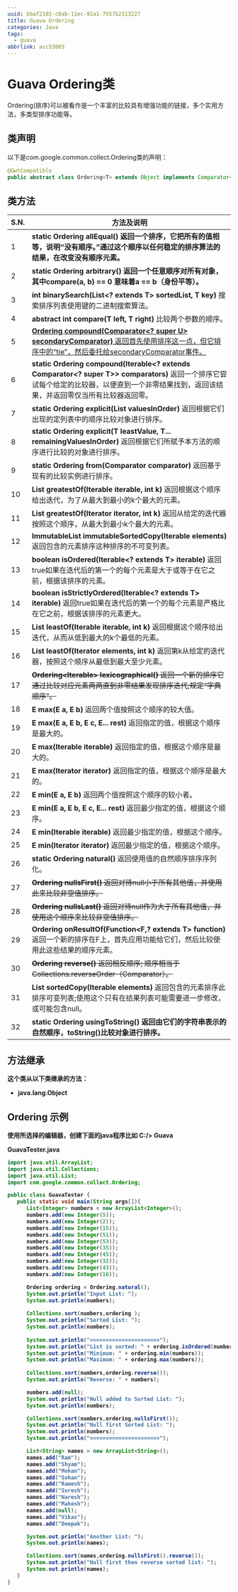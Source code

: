 ```yaml
---
uuid: bbaf2102-c0ab-11ec-92a1-7557b2313227
title: Guava Ordering
categories: Java
tags:
  - guava
abbrlink: acc53003
---
```


# Guava Ordering类

Ordering(排序)可以被看作是一个丰富的比较具有增强功能的链接，多个实用方法，多类型排序功能等。

## 	类声明

以下是com.google.common.collect.Ordering<T>类的声明：

```java
@GwtCompatible
public abstract class Ordering<T> extends Object implements Comparator<T>
```

## 	类方法

| S.N. | 方法及说明                                                   |
| ---- | ------------------------------------------------------------ |
| 1    | **static Ordering<Object> allEqual()**  	返回一个排序，它把所有的值相等，说明“没有顺序。”通过这个顺序以任何稳定的排序算法的结果，在改变没有顺序元素。 |
| 2    | **static Ordering<Object> arbitrary()**  	返回一个任意顺序对所有对象，其中compare(a, b) == 0 意味着a == b（身份平等）。 |
| 3    | **int binarySearch(List<? extends T> sortedList, T key)**  	搜索排序列表使用键的二进制搜索算法。 |
| 4    | **abstract int compare(T left, T right)**  比较两个参数的顺序。 |
| 5    | **<U extends T> Ordering<U> compound(Comparator<? super U> secondaryComparator)**  			返回首先使用排序这一点，但它排序中的“tie”，然后委托给secondaryComparator事件。 |
| 6    | **static <T> Ordering<T> compound(Iterable<? extends Comparator<? super T>> comparators)**  			返回一个排序它尝试每个给定的比较器，以便直到一个非零结果找到，返回该结果，并返回零仅当所有比较器返回零。 |
| 7    | **static <T> Ordering<T> explicit(List<T> valuesInOrder)**  返回根据它们出现的定列表中的顺序比较对象进行排序。 |
| 8    | **static <T> Ordering<T> explicit(T leastValue, T... remainingValuesInOrder)**  返回根据它们所赋予本方法的顺序进行比较的对象进行排序。 |
| 9    | **static <T> Ordering<T> from(Comparator<T> comparator)**  返回基于现有的比较实例进行排序。 |
| 10   | **<E extends T> List<E> greatestOf(Iterable<E> iterable, int k)**  	返回根据这个顺序给出迭代，为了从最大到最小的k个最大的元素。 |
| 11   | **<E extends T> List<E> greatestOf(Iterator<E> iterator, int k)**  返回从给定的迭代器按照这个顺序，从最大到最小k个最大的元素。 |
| 12   | **<E extends T> ImmutableList<E> immutableSortedCopy(Iterable<E> elements)**  			返回包含的元素排序这种排序的不可变列表。 |
| 13   | **boolean isOrdered(Iterable<? extends T> iterable)**  返回true如果在迭代后的第一个的每个元素是大于或等于在它之前，根据该排序的元素。 |
| 14   | **boolean isStrictlyOrdered(Iterable<? extends T> iterable)**  返回true如果在迭代后的第一个的每个元素是严格比在它之前，根据该排序的元素更大。 |
| 15   | **<E extends T> List<E> leastOf(Iterable<E> iterable, int k)**  	返回根据这个顺序给出迭代，从而从低到最大的k个最低的元素。 |
| 16   | **<E extends T> List<E> leastOf(Iterator<E> elements, int k)**  	返回第k从给定的迭代器，按照这个顺序从最低到最大至少元素。 |
| 17   | **<S extends T> Ordering<Iterable<S>> lexicographical()**  	返回一个新的排序它通过比较对应元素两两直到非零结果发现排序迭代;规定“字典顺序”。 |
| 18   | **<E extends T> E max(E a, E b)**  	返回两个值按照这个顺序的较大值。 |
| 19   | **<E extends T> E max(E a, E b, E c, E... rest)**  返回指定的值，根据这个顺序是最大的。 |
| 20   | **<E extends T> E max(Iterable<E> iterable)**  	返回指定的值，根据这个顺序是最大的。 |
| 21   | **<E extends T> E max(Iterator<E> iterator)**  	返回指定的值，根据这个顺序是最大的。 |
| 22   | **<E extends T> E min(E a, E b)**  	返回两个值按照这个顺序的较小者。 |
| 23   | **<E extends T> E min(E a, E b, E c, E... rest)**  返回最少指定的值，根据这个顺序。 |
| 24   | **<E extends T> E min(Iterable<E> iterable)**  返回最少指定的值，根据这个顺序。 |
| 25   | **<E extends T> E min(Iterator<E> iterator)**  返回最少指定的值，根据这个顺序。 |
| 26   | **static <C extends Comparable> Ordering<C> natural()**  返回使用值的自然顺序排序序列化。 |
| 27   | **<S extends T> Ordering<S> nullsFirst()**  返回对待null小于所有其他值，并使用此来比较非空值排序。 |
| 28   | **<S extends T> Ordering<S> nullsLast()**  返回对待null作为大于所有其他值，并使用这个顺序来比较非空值排序。 |
| 29   | **<F> Ordering<F> onResultOf(Function<F,? extends T> function)**  	返回一个新的排序在F上，首先应用功能给它们，然后比较使用此这些结果的顺序元素。 |
| 30   | **<S extends T> Ordering<S> reverse()**  	返回相反顺序; 顺序相当于Collections.reverseOrder（Comparator）。 |
| 31   | **<E extends T> List<E> sortedCopy(Iterable<E> elements)**  返回包含的元素排序此排序可变列表;使用这个只有在结果列表可能需要进一步修改，或可能包含null。 |
| 32   | **static Ordering<Object> usingToString()**  返回由它们的字符串表示的自然顺序，toString()比较对象进行排序。 |

## 	方法继承

这个类从以下类继承的方法：

- java.lang.Object

## 	Ordering 示例

使用所选择的编辑器，创建下面的java程序比如 C:/> Guava

GuavaTester.java

```java
import java.util.ArrayList;
import java.util.Collections;
import java.util.List;
import com.google.common.collect.Ordering;

public class GuavaTester {
   public static void main(String args[]){
      List<Integer> numbers = new ArrayList<Integer>();
      numbers.add(new Integer(5));
      numbers.add(new Integer(2));
      numbers.add(new Integer(15));
      numbers.add(new Integer(51));
      numbers.add(new Integer(53));
      numbers.add(new Integer(35));
      numbers.add(new Integer(45));
      numbers.add(new Integer(32));
      numbers.add(new Integer(43));
      numbers.add(new Integer(16));

      Ordering ordering = Ordering.natural();
      System.out.println("Input List: ");
      System.out.println(numbers);		
         
      Collections.sort(numbers,ordering );
      System.out.println("Sorted List: ");
      System.out.println(numbers);
         
      System.out.println("======================");
      System.out.println("List is sorted: " + ordering.isOrdered(numbers));
      System.out.println("Minimum: " + ordering.min(numbers));
      System.out.println("Maximum: " + ordering.max(numbers));
         
      Collections.sort(numbers,ordering.reverse());
      System.out.println("Reverse: " + numbers);

      numbers.add(null);
      System.out.println("Null added to Sorted List: ");
      System.out.println(numbers);		

      Collections.sort(numbers,ordering.nullsFirst());
      System.out.println("Null first Sorted List: ");
      System.out.println(numbers);
      System.out.println("======================");

      List<String> names = new ArrayList<String>();
      names.add("Ram");
      names.add("Shyam");
      names.add("Mohan");
      names.add("Sohan");
      names.add("Ramesh");
      names.add("Suresh");
      names.add("Naresh");
      names.add("Mahesh");
      names.add(null);
      names.add("Vikas");
      names.add("Deepak");

      System.out.println("Another List: ");
      System.out.println(names);

	  Collections.sort(names,ordering.nullsFirst().reverse());
      System.out.println("Null first then reverse sorted list: ");
      System.out.println(names);
   }
}
```
